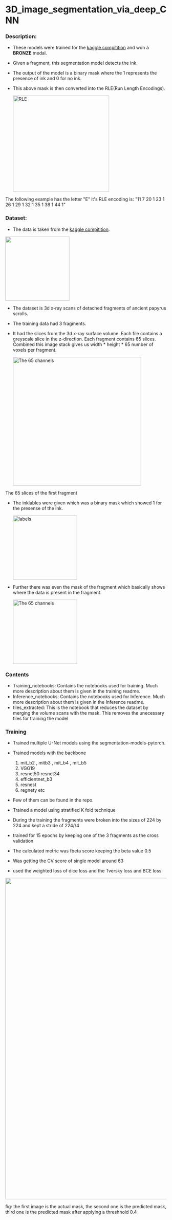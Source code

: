 # 3D_image_segmentation_via_deep_CNN

### Description:

- These models were trained for the [kaggle compitition](https://www.kaggle.com/competitions/vesuvius-challenge-ink-detection/overview) and won a **BRONZE** medal.
- Given a fragment, this segmentation model detects the ink.
- The output of the model is a binary mask where the 1 represents the presence of ink and 0 for no ink.
- This above mask is then converted into the RLE(Run Length Encodings).


   <img src="https://github.com/Vishak-Bhat30/3D_image_segmentation/assets/102585626/e62e7bd6-71de-43b0-9164-effdec6dd51c" alt="RLE" width="300" />
The following example has the letter "E" it's RLE encoding is: "11 7 20 1 23 1 26 1 29 1 32 1 35 1 38 1 44 1"

 
### Dataset:
- The data is taken from the [kaggle compitition](https://www.kaggle.com/competitions/vesuvius-challenge-ink-detection/data).
<img src="https://github.com/Vishak-Bhat30/3D_image_segmentation/assets/102585626/c3b0965c-7bbf-4144-9a1d-95532ede7b88" width="200" />

- The dataset is 3d x-ray scans of detached fragments of ancient papyrus scrolls.
- The training data had 3 fragments.
- It had the slices from the 3d x-ray surface volume. Each file contains a greyscale slice in the z-direction. Each fragment contains       65 slices. Combined this image stack gives us width * height * 65 number of voxels per fragment.


  <img src="https://github.com/Vishak-Bhat30/3D_image_segmentation/assets/102585626/1e48b650-c888-45b4-8930-ab69f8b69b06" alt="The 65 channels" width="400" />

  
 The 65 slices of the first fragment
 
- The inklables were given which was a binary mask which showed 1 for the presense of the ink.


  <img src="https://github.com/Vishak-Bhat30/3D_image_segmentation/assets/102585626/8e0f1b70-be98-4a6d-8668-78a551a83545" alt="labels" width="200" />


- Further there was even the mask of the fragment which basically shows where the data is present in the fragment.


  <img src="https://github.com/Vishak-Bhat30/3D_image_segmentation/assets/102585626/47fa9262-e9c0-4b9d-ba47-157053117633" alt="The 65 channels" width="200" />
  
### Contents

- Training_notebooks: Contains the notebooks used for training. Much more description about them is given in the training readme.
- Inference_notebooks: Contains the notebooks used for Inference. Much more description about them is given in the Inference readme.
- tiles_extracted: This is the notebook that reduces the dataset by merging the volume scans with the mask. This removes the 
       unecessary tiles for training the model


### Training

- Trained multiple U-Net models using the segmentation-models-pytorch.
- Trained models with the backbone 
    1) mit_b2 , mitb3 , mit_b4 , mit_b5
    2) VGG19
    3) resnet50 resnet34
    4) efficientnet_b3
    5) resnest
    6) regnety 
    etc
    
- Few of them can be found in the repo.
- Trained a model using stratified K fold technique
- During the training the fragments were broken into the sizes of 224 by 224 and kept a stride of 224//4
- trained for 15 epochs by keeping one of the 3 fragments as the cross validation 
- The calculated metric was fbeta score keeping the beta value 0.5
- Was getting the CV score of single model around 63
- used the weighted loss of dice loss and the Tversky loss and BCE loss



<img src="https://github.com/Vishak-Bhat30/3D_image_segmentation/assets/102585626/be5836b4-6fef-45c1-8ab9-b5371fbc354b" width="1000" />

fig: the first image is the actual mask, the second one is the predicted mask, third one is the predicted mask after applying a threshhold 0.4
